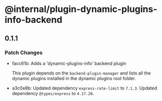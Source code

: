 # @internal/plugin-dynamic-plugins-info-backend

## 0.1.1

### Patch Changes

- facc61b: Adds a 'dynamic-plugins-info' backend plugin

  This plugin depends on the `backend-plugin-manager` and lists all the dynamic plugins installed in the dynamic plugins root folder.

- a3c0e8b: Updated dependency `express-rate-limit` to `7.1.3`.
  Updated dependency `@types/express` to `4.17.20`.
